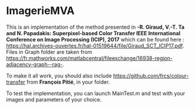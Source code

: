 # ImagerieMVA

This is an implementation of the method presented in **-R. Giraud, V.-T. Ta and N. Papadakis: Superpixel-based Color Transfer
IEEE International Conference on Image Processing (ICIP), 2017** which can be found here : https://hal.archives-ouvertes.fr/hal-01519644/file/Giraud_SCT_ICIP17.pdf.
Files in Graph folder are taken from https://fr.mathworks.com/matlabcentral/fileexchange/16938-region-adjacency-graph--rag-.

To make it all work, you should also include https://github.com/frcs/colour-transfer from **François Pitié**, in your folder.

To test the implementation, you can launch MainTest.m and test with your images and parameters of your choice.

